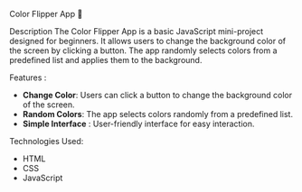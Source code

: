 Color Flipper App 🎨

Description
The Color Flipper App is a basic JavaScript mini-project designed for beginners. It allows users to change the background color of the screen by clicking a button. The app randomly selects colors from a predefined list and applies them to the background.

Features :
- **Change Color**: Users can click a button to change the background color of the screen.
- **Random Colors**: The app selects colors randomly from a predefined list.
- **Simple Interface** : User-friendly interface for easy interaction.

Technologies Used:
- HTML
- CSS
- JavaScript

